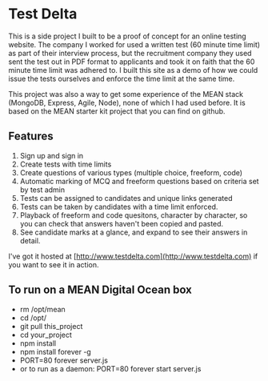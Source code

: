 # Test Delta

This is a side project I built to be a proof of concept for an online testing website. The company I worked for used a written test (60 minute time limit) as part of their interview process, but the recruitment company they used sent the test out in PDF format to applicants and took it on faith that the 60 minute time limit was adhered to. I built this site as a demo of how we could issue the tests ourselves and enforce the time limit at the same time.

This project was also a way to get some experience of the MEAN stack (MongoDB, Express, Agile, Node), none of which I had used before. It is based on the MEAN starter kit project that you can find on github.

## Features
1. Sign up and sign in
2. Create tests with time limits
3. Create questions of various types (multiple choice, freeform, code)
4. Automatic marking of MCQ and freeform questions based on criteria set by test admin
5. Tests can be assigned to candidates and unique links generated
6. Tests can be taken by candidates with a time limit enforced.
7. Playback of freeform and code quesitons, character by character, so you can check that answers haven't been copied and pasted.
8. See candidate marks at a glance, and expand to see their answers in detail.

I've got it hosted at [http://www.testdelta.com](http://www.testdelta.com) if you want to see it in action.

## To run on a MEAN Digital Ocean box
- rm /opt/mean
- cd /opt/
- git pull this_project
- cd your_project
- npm install
- npm install forever -g
- PORT=80 forever server.js
- or to run as a daemon: PORT=80 forever start server.js
